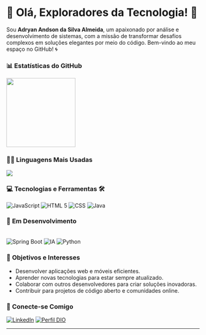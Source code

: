 # 🌟 Olá, Exploradores da Tecnologia! 🌟

Sou **Adryan Andson da Silva Almeida**, um apaixonado por análise e desenvolvimento de sistemas, com a missão de transformar desafios complexos em soluções elegantes por meio do código. Bem-vindo ao meu espaço no GitHub! 🌀

### 📊 **Estatísticas do GitHub**
<a href="https://github.com/AdryanAndson">
  <img loading="lazy" height="180em" src="https://github-readme-stats.vercel.app/api?username=AdryanAndson&show_icons=true&theme=dracula&include_all_commits=true&count_private=true"/>
</a>

### 🧑‍💻 **Linguagens Mais Usadas**
<a href="https://github.com/AdryanAndson">
  <img align="center" src="https://github-readme-stats.vercel.app/api/top-langs/?username=AdryanAndson&layout=compact&theme=dracula" />
</a>

### 💻 **Tecnologias e Ferramentas** 🛠️
<div style="display: inline_block">
  <img align="center" alt="JavaScript" src="https://img.shields.io/badge/JavaScript-323330?style=for-the-badge&logo=javascript&logoColor=F7DF1E" />
  <img align="center" alt="HTML 5" src="https://img.shields.io/badge/HTML5-E34F26?style=for-the-badge&logo=html5&logoColor=white" />
  <img align="center" alt="CSS" src="https://img.shields.io/badge/CSS3-1572B6?style=for-the-badge&logo=css3&logoColor=white" />
  <img align="center" alt="Java" src="https://img.shields.io/badge/Java-ED8B00?style=for-the-badge&logo=java&logoColor=white" />
</div>

### 🌱 **Em Desenvolvimento**
<div style="display: inline_block"><br/>
  <img align="center" alt="Spring Boot" src="https://img.shields.io/badge/Spring%20Boot-6DB33F?style=for-the-badge&logo=spring&logoColor=white" />
  <img align="center" alt="IA" src="https://img.shields.io/badge/Intelig%C3%AAncia%20Artificial-FF9900?style=for-the-badge&logoColor=white" />
  <img align="center" alt="Python" src="https://img.shields.io/badge/python-3670A0?style=for-the-badge&logo=python&logoColor=ffdd54" />
</div>

### 🌟 **Objetivos e Interesses**
- Desenvolver aplicações web e móveis eficientes.
- Aprender novas tecnologias para estar sempre atualizado.
- Colaborar com outros desenvolvedores para criar soluções inovadoras.
- Contribuir para projetos de código aberto e comunidades online.

### 📲 **Conecte-se Comigo**
[![LinkedIn](https://img.shields.io/badge/linkedin-%230077B5.svg?style=for-the-badge&logo=linkedin&logoColor=white)](https://www.linkedin.com/in/adryan-andson/) 
[![Perfil DIO](https://img.shields.io/badge/-Meu%20Perfil%20na%20DIO-30A3DC?style=for-the-badge)](https://www.dio.me/users/andsonadryan180)

---
